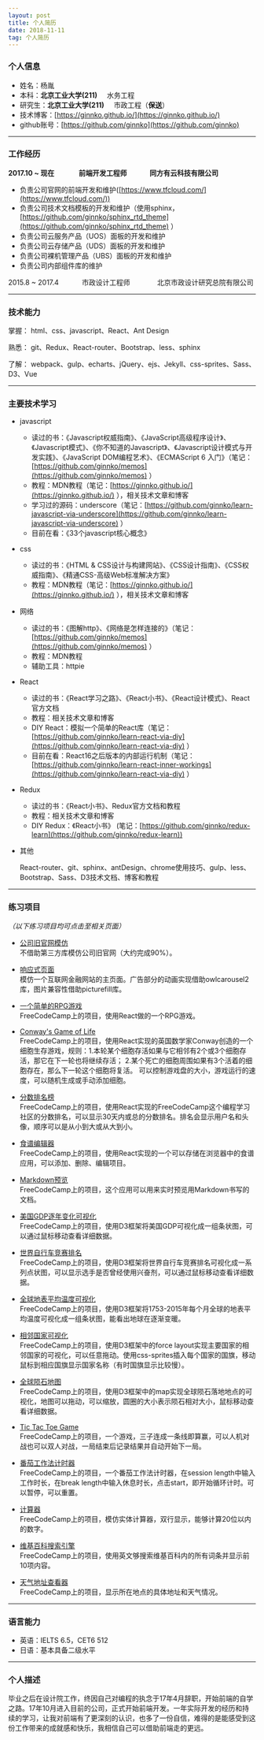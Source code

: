 ```yaml
---
layout: post
title: 个人简历
date: 2018-11-11
tag: 个人简历
---
```


### 个人信息

 - 姓名：杨胤
 - 本科：**北京工业大学(211)**&nbsp;&nbsp;&nbsp;&nbsp;&nbsp;水务工程
 - 研究生：**北京工业大学(211)**&nbsp;&nbsp;&nbsp;&nbsp;&nbsp;市政工程（**保送**） 
 - 技术博客：[https://ginnko.github.io/](https://ginnko.github.io/)
 - github账号：[https://github.com/ginnko](https://github.com/ginnko)

---

### 工作经历

**2017.10 ~ 现在&nbsp;&nbsp;&nbsp;&nbsp;&nbsp;&nbsp;&nbsp;&nbsp;&nbsp;&nbsp;&nbsp;&nbsp;&nbsp;&nbsp;&nbsp;前端开发工程师&nbsp;&nbsp;&nbsp;&nbsp;&nbsp;&nbsp;&nbsp;&nbsp;&nbsp;&nbsp;&nbsp;&nbsp;&nbsp;&nbsp;同方有云科技有限公司**

  - 负责公司官网的前端开发和维护([https://www.tfcloud.com/](https://www.tfcloud.com/))
  - 负责公司技术文档模板的开发和维护（使用sphinx，[https://github.com/ginnko/sphinx_rtd_theme](https://github.com/ginnko/sphinx_rtd_theme) ）
  - 负责公司云服务产品（UOS）面板的开发和维护
  - 负责公司云存储产品（UDS）面板的开发和维护
  - 负责公司裸机管理产品（UBS）面板的开发和维护
  - 负责公司内部组件库的维护

2015.8 ~ 2017.4&nbsp;&nbsp;&nbsp;&nbsp;&nbsp;&nbsp;&nbsp;&nbsp;&nbsp;&nbsp;&nbsp;&nbsp;市政设计工程师&nbsp;&nbsp;&nbsp;&nbsp;&nbsp;&nbsp;&nbsp;&nbsp;&nbsp;&nbsp;&nbsp;&nbsp;&nbsp;&nbsp;北京市政设计研究总院有限公司 

---

### 技术能力    

掌握： html、css、javascript、React、Ant Design

熟悉： git、Redux、React-router、Bootstrap、less、sphinx

了解： webpack、gulp、echarts、jQuery、ejs、Jekyll、css-sprites、Sass、D3、Vue

---

### 主要技术学习

  - javascript
  
    - 读过的书：《Javascript权威指南》、《JavaScript高级程序设计》、《Javascript模式》、《你不知道的Javascript》、《Javascript设计模式与开发实践》、《JavaScript DOM编程艺术》、《ECMAScript 6 入门》（笔记：[https://github.com/ginnko/memos](https://github.com/ginnko/memos) ）
    - 教程：MDN教程（笔记：[https://ginnko.github.io/](https://ginnko.github.io/) ），相关技术文章和博客
    - 学习过的源码：underscore（笔记：[https://github.com/ginnko/learn-javascript-via-underscore](https://github.com/ginnko/learn-javascript-via-underscore) ）
    - 目前在看：《33个javascript核心概念》
  
  - css
  
    -  读过的书：《HTML & CSS设计与构建网站》、《CSS设计指南》、《CSS权威指南》、《精通CSS-高级Web标准解决方案》
    -  教程：MDN教程（笔记：[https://ginnko.github.io/](https://ginnko.github.io/) ），相关技术文章和博客

  - 网络
    
    - 读过的书：《图解http》、《网络是怎样连接的》（笔记：[https://github.com/ginnko/memos](https://github.com/ginnko/memos) ）
    - 教程：MDN教程
    - 辅助工具：httpie

  - React  

    - 读过的书：《React学习之路》、《React小书》、《React设计模式》、React官方文档
    - 教程：相关技术文章和博客
    - DIY React：模拟一个简单的React库（笔记：[https://github.com/ginnko/learn-react-via-diy](https://github.com/ginnko/learn-react-via-diy) ）
    - 目前在看：React16之后版本的内部运行机制（笔记：[https://github.com/ginnko/learn-react-inner-workings](https://github.com/ginnko/learn-react-via-diy) ）

  - Redux
    
    - 读过的书：《React小书》、Redux官方文档和教程
    - 教程：相关技术文章和博客
    - DIY Redux：《React小书》 (笔记：[https://github.com/ginnko/redux-learn](https://github.com/ginnko/redux-learn))

  - 其他
  
    React-router、git、sphinx、antDesign、chrome使用技巧、gulp、less、Bootstrap、Sass、D3技术文档、博客和教程  


---

### 练习项目

*（以下练习项目均可点击至相关页面）*

- [公司旧官网模仿](https://github.com/ginnko/company_page)  
不借助第三方库模仿公司旧官网（大约完成90%）。

- [响应式页面](https://github.com/ginnko/front-end-demos/tree/master/responsivewebpage)  
模仿一个互联网金融网站的主页面。广告部分的动画实现借助owlcarousel2库，图片兼容性借助picturefill库。

- [一个简单的RPG游戏](https://codepen.io/ginnko/full/JydBWO/)  
FreeCodeCamp上的项目，使用React做的一个RPG游戏。

- [Conway's Game of Life](https://codepen.io/ginnko/full/YQvVRw/)  
FreeCodeCamp上的项目，使用React实现的英国数学家Conway创造的一个细胞生存游戏，规则：1.本轮某个细胞存活如果与它相邻有2个或3个细胞存活，那它在下一轮也将继续存活；
2.某个死亡的细胞周围如果有3个活着的细胞存在，那么下一轮这个细胞将复活。
可以控制游戏盘的大小，游戏运行的速度，可以随机生成或手动添加细胞。

- [分数排名榜](https://codepen.io/ginnko/full/bRqXaN/)  
FreeCodeCamp上的项目，使用React实现的FreeCodeCamp这个编程学习社区的分数排名，可以显示30天内或总的分数排名。排名会显示用户名和头像，顺序可以是从小到大或从大到小。

- [食谱编辑器](https://codepen.io/ginnko/full/XgzqKG/)  
FreeCodeCamp上的项目，使用React实现的一个可以存储在浏览器中的食谱应用，可以添加、删除、编辑项目。

- [Markdown预览](https://codepen.io/ginnko/full/zzZmvJ/)  
FreeCodeCamp上的项目，这个应用可以用来实时预览用Markdown书写的文档。

- [美国GDP逐年变化可视化](https://codepen.io/ginnko/full/YQRgxM/)  
FreeCodeCamp上的项目，使用D3框架将美国GDP可视化成一组条状图，可以通过鼠标移动查看详细数据。

- [世界自行车竞赛排名](https://codepen.io/ginnko/full/mwvmdW/)  
FreeCodeCamp上的项目，使用D3框架将世界自行车竞赛排名可视化成一系列点状图，可以显示选手是否曾经使用兴奋剂，可以通过鼠标移动查看详细数据。

- [全球地表平均温度可视化](https://codepen.io/ginnko/full/bRZeWy/)  
FreeCodeCamp上的项目，使用D3框架将1753-2015年每个月全球的地表平均温度可视化成一组条状图，能看出地球在逐渐变暖。

- [相邻国家可视化](https://codepen.io/ginnko/full/xreaEp/)  
FreeCodeCamp上的项目，使用D3框架中的force layout实现主要国家的相邻国家的可视化，可以任意拖动。使用css-sprites插入每个国家的国旗，移动鼠标到相应国旗显示国家名称（有时国旗显示比较慢）。

- [全球陨石地图](https://codepen.io/ginnko/full/LLwyvv/)  
FreeCodeCamp上的项目，使用D3框架中的map实现全球陨石落地地点的可视化，地图可以拖动，可以缩放，圆圈的大小表示陨石相对大小，鼠标移动查看详细数据。

- [Tic Tac Toe Game](https://codepen.io/ginnko/full/dRPXGv/)  
FreeCodeCamp上的项目，一个游戏，三子连成一条线即算赢，可以人机对战也可以双人对战，一局结束后记录结果并自动开始下一局。

- [番茄工作法计时器](https://codepen.io/ginnko/full/EXxXJw/)  
FreeCodeCamp上的项目，一个番茄工作法计时器，在session length中输入工作时长，在break length中输入休息时长，点击start，即开始循环计时。可以暂停，可以重置。

- [计算器](https://codepen.io/ginnko/full/oWKbKz/)  
FreeCodeCamp上的项目，模仿实体计算器，双行显示，能够计算20位以内的数字。
 
- [维基百科搜索引擎](https://codepen.io/ginnko/full/Omadzj/)  
FreeCodeCamp上的项目，使用英文够搜索维基百科内的所有词条并显示前10项内容。

- [天气地址查看器](https://codepen.io/ginnko/full/mmzqVj/)  
FreeCodeCamp上的项目，显示所在地点的具体地址和天气情况。  

---

### 语言能力

- 英语：IELTS  6.5，CET6  512
- 日语：基本具备二级水平

---

### 个人描述

毕业之后在设计院工作，终因自己对编程的执念于17年4月辞职，开始前端的自学之路。17年10月进入目前的公司，正式开始前端开发。一年实际开发的经历和持续的学习，让我对前端有了更深刻的认识，也多了一份自信，难得的是能感受到这份工作带来的成就感和快乐，我相信自己可以借助前端走的更远。